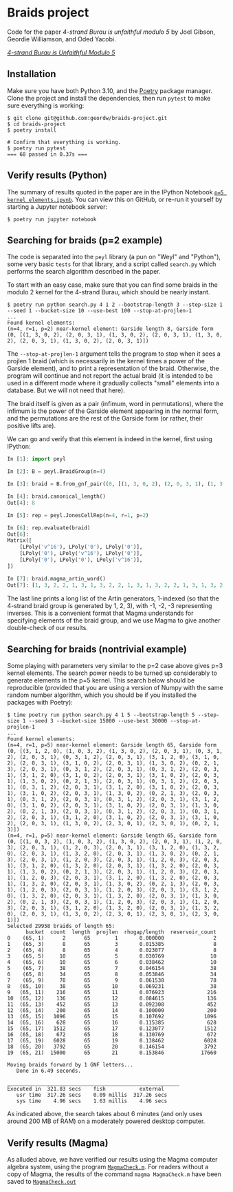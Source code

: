 # Braids project

Code for the paper *4-strand Burau is unfaithful modulo 5* by Joel Gibson, Geordie Williamson, and Oded Yacobi.

[*4-strand Burau is Unfaithful Modulo 5*](https://arxiv.org/abs/2310.02403)


## Installation

Make sure you have both Python 3.10, and the [Poetry](https://python-poetry.org/) package manager.
Clone the project and install the dependencies, then run `pytest` to make sure everything is working:

```shell
$ git clone git@github.com:geordw/braids-project.git
$ cd braids-project
$ poetry install

# Confirm that everything is working.
$ poetry run pytest
=== 68 passed in 0.37s ===
```


## Verify results (Python)

The summary of results quoted in the paper are in the IPython Notebook [`p=5 kernel elements.ipynb`](p=5%20kernel%20elements.ipynb).
You can view this on GitHub, or re-run it yourself by starting a Jupyter notebook server:

```shell
$ poetry run jupyter notebook
```

## Searching for braids (p=2 example)

The code is separated into the `peyl` library (a pun on "Weyl" and "Python"), some very basic `tests` for that library, and a script called `search.py` which performs the search algorithm described in the paper.

To start with an easy case, make sure that you can find some braids in the modulo 2 kernel for the 4-strand Burau, which should be nearly instant.

```shell
$ poetry run python search.py 4 1 2 --bootstrap-length 3 --step-size 1 --seed 1 --bucket-size 10 --use-best 100 --stop-at-projlen-1
...
Found kernel elements:
(n=4, r=1, p=2) near-kernel element: Garside length 8, Garside form (0, [(1, 3, 0, 2), (2, 0, 3, 1), (1, 3, 0, 2), (2, 0, 3, 1), (1, 3, 0, 2), (2, 0, 3, 1), (1, 3, 0, 2), (2, 0, 3, 1)])
```

The `--stop-at-projlen-1` argument tells the program to stop when it sees a projlen 1 braid (which is necessarily in the kernel times a power of the Garside element), and to print a representation of the braid.
Otherwise, the program will continue and not report the actual braid (it is intended to be used in a different mode where it gradually collects "small" elements into a database. But we will not need that here).

The braid itself is given as a pair (infimum, word in permutations), where the infimum is the power of the Garside element appearing in the normal form, and the permutations are the rest of the Garside form (or rather, their positive lifts are).

We can go and verify that this element is indeed in the kernel, first using IPython:

```python
In [1]: import peyl

In [2]: B = peyl.BraidGroup(n=4)

In [3]: braid = B.from_gnf_pair((0, [(1, 3, 0, 2), (2, 0, 3, 1), (1, 3, 0, 2), (2, 0, 3, 1), (1, 3, 0, 2), (2, 0, 3, 1), (1, 3, 0, 2), (2, 0, 3, 1)]))

In [4]: braid.canonical_length()
Out[4]: 8

In [5]: rep = peyl.JonesCellRep(n=4, r=1, p=2)

In [6]: rep.evaluate(braid)
Out[6]:
Matrix([
    [LPoly('v^16'), LPoly('0'), LPoly('0')],
    [LPoly('0'), LPoly('v^16'), LPoly('0')],
    [LPoly('0'), LPoly('0'), LPoly('v^16')],
])

In [7]: braid.magma_artin_word()
Out[7]: [1, 3, 2, 2, 1, 3, 1, 3, 2, 2, 1, 3, 1, 3, 2, 2, 1, 3, 1, 3, 2, 2, 1, 3]
```

The last line prints a long list of the Artin generators, 1-indexed (so that the 4-strand braid group is generated by 1, 2, 3), with -1, -2, -3 representing inverses. This is a convenient format that Magma understands for specifying elements of the braid group, and we use Magma to give another double-check of our results.

## Searching for braids (nontrivial example)

Some playing with parameters very similar to the p=2 case above gives p=3 kernel elements.
The search power needs to be turned up considerably to generate elements in the p=5 kernel.
This search below should be reproducible (provided that you are using a version of Numpy with the same random number algorithm, which you should be if you installed the packages with Poetry):

```shell
$ time poetry run python search.py 4 1 5 --bootstrap-length 5 --step-size 1 --seed 3 --bucket-size 15000 --use-best 30000 --stop-at-projlen-1
...
Found kernel elements:
(n=4, r=1, p=5) near-kernel element: Garside length 65, Garside form (0, [(3, 1, 2, 0), (1, 0, 3, 2), (1, 3, 0, 2), (2, 0, 3, 1), (0, 3, 1, 2), (2, 0, 3, 1), (0, 3, 1, 2), (2, 0, 3, 1), (3, 1, 2, 0), (3, 1, 0, 2), (2, 0, 3, 1), (3, 1, 0, 2), (2, 0, 3, 1), (1, 3, 0, 2), (0, 2, 1, 3), (2, 0, 3, 1), (0, 3, 1, 2), (2, 0, 3, 1), (0, 3, 1, 2), (2, 0, 3, 1), (3, 1, 2, 0), (3, 1, 0, 2), (2, 0, 3, 1), (3, 1, 0, 2), (2, 0, 3, 1), (1, 3, 0, 2), (0, 2, 1, 3), (2, 0, 3, 1), (0, 3, 1, 2), (2, 0, 3, 1), (0, 3, 1, 2), (2, 0, 3, 1), (3, 1, 2, 0), (3, 1, 0, 2), (2, 0, 3, 1), (3, 1, 0, 2), (2, 0, 3, 1), (1, 3, 0, 2), (0, 2, 1, 3), (2, 0, 3, 1), (0, 3, 1, 2), (2, 0, 3, 1), (0, 3, 1, 2), (2, 0, 3, 1), (3, 1, 2, 0), (3, 1, 0, 2), (2, 0, 3, 1), (3, 1, 0, 2), (2, 0, 3, 1), (1, 3, 0, 2), (0, 2, 1, 3), (2, 0, 3, 1), (0, 3, 1, 2), (2, 0, 3, 1), (0, 3, 1, 2), (2, 0, 3, 1), (3, 1, 2, 0), (3, 1, 0, 2), (2, 0, 3, 1), (3, 1, 0, 2), (2, 0, 3, 1), (1, 3, 0, 2), (2, 3, 0, 1), (2, 3, 0, 1), (0, 2, 1, 3)])
(n=4, r=1, p=5) near-kernel element: Garside length 65, Garside form (0, [(1, 0, 3, 2), (1, 0, 3, 2), (1, 3, 0, 2), (2, 0, 3, 1), (1, 2, 0, 3), (2, 0, 3, 1), (1, 2, 0, 3), (2, 0, 3, 1), (3, 1, 2, 0), (1, 3, 2, 0), (2, 0, 3, 1), (1, 3, 2, 0), (2, 0, 3, 1), (1, 3, 0, 2), (0, 2, 1, 3), (2, 0, 3, 1), (1, 2, 0, 3), (2, 0, 3, 1), (1, 2, 0, 3), (2, 0, 3, 1), (3, 1, 2, 0), (1, 3, 2, 0), (2, 0, 3, 1), (1, 3, 2, 0), (2, 0, 3, 1), (1, 3, 0, 2), (0, 2, 1, 3), (2, 0, 3, 1), (1, 2, 0, 3), (2, 0, 3, 1), (1, 2, 0, 3), (2, 0, 3, 1), (3, 1, 2, 0), (1, 3, 2, 0), (2, 0, 3, 1), (1, 3, 2, 0), (2, 0, 3, 1), (1, 3, 0, 2), (0, 2, 1, 3), (2, 0, 3, 1), (1, 2, 0, 3), (2, 0, 3, 1), (1, 2, 0, 3), (2, 0, 3, 1), (3, 1, 2, 0), (1, 3, 2, 0), (2, 0, 3, 1), (1, 3, 2, 0), (2, 0, 3, 1), (1, 3, 0, 2), (0, 2, 1, 3), (2, 0, 3, 1), (1, 2, 0, 3), (2, 0, 3, 1), (1, 2, 0, 3), (2, 0, 3, 1), (3, 1, 2, 0), (1, 3, 2, 0), (2, 0, 3, 1), (1, 3, 2, 0), (2, 0, 3, 1), (1, 3, 0, 2), (2, 3, 0, 1), (2, 3, 0, 1), (2, 3, 0, 1)])
Selected 29958 braids of length 65:
      bucket  count  length  projlen  rhogap/length  reservoir_count
0    (65, 1)      2      65        1       0.000000                2
1    (65, 3)      8      65        3       0.015385                8
2    (65, 4)      8      65        4       0.023077                8
3    (65, 5)     10      65        5       0.030769               10
4    (65, 6)     10      65        6       0.038462               10
5    (65, 7)     38      65        7       0.046154               38
6    (65, 8)     34      65        8       0.053846               34
7    (65, 9)     78      65        9       0.061538               78
8   (65, 10)     38      65       10       0.069231               38
9   (65, 11)    216      65       11       0.076923              216
10  (65, 12)    136      65       12       0.084615              136
11  (65, 13)    452      65       13       0.092308              452
12  (65, 14)    200      65       14       0.100000              200
13  (65, 15)   1096      65       15       0.107692             1096
14  (65, 16)    628      65       16       0.115385              628
15  (65, 17)   1512      65       17       0.123077             1512
16  (65, 18)    672      65       18       0.130769              672
17  (65, 19)   6028      65       19       0.138462             6028
18  (65, 20)   3792      65       20       0.146154             3792
19  (65, 21)  15000      65       21       0.153846            17660

Moving braids forward by 1 GNF letters...
   Done in 6.49 seconds.

________________________________________________________
Executed in  321.83 secs    fish           external
   usr time  317.26 secs    0.09 millis  317.26 secs
   sys time    4.96 secs    1.63 millis    4.96 secs
```

As indicated above, the search takes about 6 minutes (and only uses around 200 MB of RAM) on a moderately powered desktop computer.


## Verify results (Magma)

As alluded above, we have verified our results using the Magma computer algebra system, using the program [`MagmaCheck.m`](MagmaCheck.m).
For readers without a copy of Magma, the results of the command `magma MagmaCheck.m` have been saved to [`MagmaCheck.out`](MagmaCheck.out)
